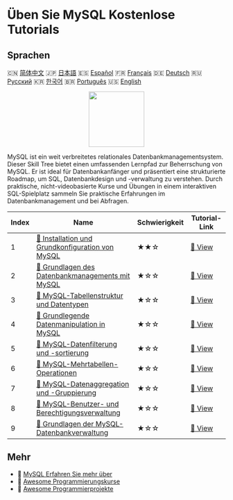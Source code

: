 # Üben Sie MySQL Kostenlose Tutorials

## Sprachen

🇨🇳 [简体中文](README_zh.md) 🇯🇵 [日本語](README_ja.md) 🇪🇸 [Español](README_es.md) 🇫🇷 [Français](README_fr.md) 🇩🇪 [Deutsch](README_de.md) 🇷🇺 [Русский](README_ru.md) 🇰🇷 [한국어](README_ko.md) 🇧🇷 [Português](README_pt.md) 🇺🇸 [English](README.md) 

<div align="center">
<img width="128px" src="https://file.labex.io/path/3JJy1bOBmUoZ.png">
</div>

MySQL ist ein weit verbreitetes relationales Datenbankmanagementsystem. Dieser Skill Tree bietet einen umfassenden Lernpfad zur Beherrschung von MySQL. Er ist ideal für Datenbankanfänger und präsentiert eine strukturierte Roadmap, um SQL, Datenbankdesign und -verwaltung zu verstehen. Durch praktische, nicht-videobasierte Kurse und Übungen in einem interaktiven SQL-Spielplatz sammeln Sie praktische Erfahrungen im Datenbankmanagement und bei Abfragen.

|   Index | Name                                                                                                                                         | Schwierigkeit   | Tutorial-Link                                                                                       |
|---------|----------------------------------------------------------------------------------------------------------------------------------------------|-----------------|-----------------------------------------------------------------------------------------------------|
|       1 | [📖 Installation und Grundkonfiguration von MySQL](https://labex.io/de/tutorials/mysql-installation-and-basic-configuration-of-mysql-418415) | ★★☆             | [🔗 View](https://labex.io/de/tutorials/mysql-installation-and-basic-configuration-of-mysql-418415) |
|       2 | [📖 Grundlagen des Datenbankmanagements mit MySQL](https://labex.io/de/tutorials/mysql-database-management-fundamentals-with-mysql-418414)   | ★☆☆             | [🔗 View](https://labex.io/de/tutorials/mysql-database-management-fundamentals-with-mysql-418414)   |
|       3 | [📖 MySQL-Tabellenstruktur und Datentypen](https://labex.io/de/tutorials/mysql-mysql-table-structure-and-data-types-418307)                  | ★☆☆             | [🔗 View](https://labex.io/de/tutorials/mysql-mysql-table-structure-and-data-types-418307)          |
|       4 | [📖 Grundlegende Datenmanipulation in MySQL](https://labex.io/de/tutorials/sql-mysql-basic-data-manipulation-418303)                         | ★☆☆             | [🔗 View](https://labex.io/de/tutorials/sql-mysql-basic-data-manipulation-418303)                   |
|       5 | [📖 MySQL-Datenfilterung und -sortierung](https://labex.io/de/tutorials/mysql-mysql-data-filtering-and-sorting-418305)                       | ★☆☆             | [🔗 View](https://labex.io/de/tutorials/mysql-mysql-data-filtering-and-sorting-418305)              |
|       6 | [📖 MySQL-Mehrtabellen-Operationen](https://labex.io/de/tutorials/mysql-mysql-multi-table-operations-418306)                                 | ★☆☆             | [🔗 View](https://labex.io/de/tutorials/mysql-mysql-multi-table-operations-418306)                  |
|       7 | [📖 MySQL-Datenaggregation und -Gruppierung](https://labex.io/de/tutorials/mysql-mysql-data-aggregation-and-grouping-418304)                 | ★☆☆             | [🔗 View](https://labex.io/de/tutorials/mysql-mysql-data-aggregation-and-grouping-418304)           |
|       8 | [📖 MySQL-Benutzer- und Berechtigungsverwaltung](https://labex.io/de/tutorials/mysql-mysql-user-and-privileges-management-418308)            | ★☆☆             | [🔗 View](https://labex.io/de/tutorials/mysql-mysql-user-and-privileges-management-418308)          |
|       9 | [📖 Grundlagen der MySQL-Datenbankverwaltung](https://labex.io/de/tutorials/mysql-mysql-database-management-fundamentals-301326)             | ★☆☆             | [🔗 View](https://labex.io/de/tutorials/mysql-mysql-database-management-fundamentals-301326)        |

## Mehr

- 🔗 [MySQL Erfahren Sie mehr über](https://labex.io/de/skilltrees/mysql)
- 🔗 [Awesome Programmierungskurse](https://github.com/labex-labs/awesome-programming-courses)
- 🔗 [Awesome Programmierprojekte](https://github.com/labex-labs/awesome-programming-projects)

